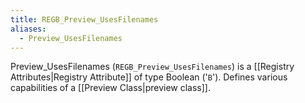 ```yaml
---
title: REGB_Preview_UsesFilenames
aliases:
  - Preview_UsesFilenames
---
```


Preview_UsesFilenames (`REGB_Preview_UsesFilenames`) is a [[Registry Attributes|Registry Attribute]] of type Boolean ('`B`').
Defines various capabilities of a [[Preview Class|preview class]].
